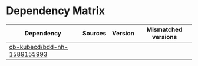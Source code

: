 # Dependency Matrix

Dependency | Sources | Version | Mismatched versions
---------- | ------- | ------- | -------------------
[cb-kubecd/bdd-nh-1589155993](https://github.com/cb-kubecd/bdd-nh-1589155993.git) |  | []() | 

